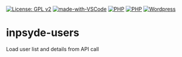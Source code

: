 [![License: GPL v2](https://img.shields.io/badge/License-GPL%20v2-blue.svg)](https://www.gnu.org/licenses/old-licenses/gpl-2.0.en.html) [![made-with-VSCode](https://img.shields.io/badge/Made%20with-VSCode-1f425f.svg)](https://code.visualstudio.com/) [![PHP](https://img.shields.io/badge/PHP-7.4.16-green.svg)](https://www.php.net/) [![PHP](https://img.shields.io/badge/Composer-1.10.21-green.svg)](https://getcomposer.org/) [![Wordpress](https://img.shields.io/badge/Wordpress-5.7.1-green.svg)](https://wordpress.org/download/)


# inpsyde-users
Load user list and details from API call
